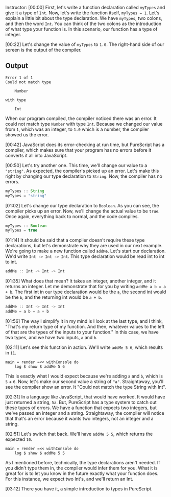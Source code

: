 Instructor: [00:00] First, let's write a function declaration called `myTypes` and give it a type of `Int`. Now, let's write the function itself, `myTypes = 1`. Let's explain a little bit about the type declaration. We have `myTypes`, two colons, and then the word `Int`. You can think of the two colons as the introduction of what type your function is. In this scenario, our function has a type of integer.

[00:22] Let's change the value of `myTypes` to `1.0`. The right-hand side of our screen is the output of the compiler. 

## Output
```
Error 1 of 1
Could not match type

    Number

with type

    Int
```

When our program compiled, the compiler noticed there was an error. It could not match type `Number` with type `Int`. Because we changed our value from `1`, which was an integer, to `1.0` which is a number, the compiler showed us the error.

[00:42] JavaScript does its error-checking at run time, but PureScript has a compiler, which makes sure that your program has no errors before it converts it all into JavaScript.

[00:50] Let's try another one. This time, we'll change our value to a `"string"`. As expected, the compiler's picked up an error. Let's make this right by changing our type declaration to `String`. Now, the compiler has no errors.

```javascript
myTypes :: String
myTypes = "string"
```

[01:02] Let's change our type declaration to `Boolean`. As you can see, the compiler picks up an error. Now, we'll change the actual value to be `true`. Once again, everything back to normal, and the code compiles.

```javascript
myTypes :: Boolean
myTypes = true
```

[01:14] It should be said that a compiler doesn't require these type declarations, but let's demonstrate why they are used in our next example. We're going to make a new function called `addMe`. Let's start our declaration. We'd write `Int -> Int -> Int`. This type declaration would be read int to int to int.

```javascript
addMe :: Int -> Int -> Int
```

[01:35] What does that mean? It takes an integer, another integer, and it returns an integer. Let me demonstrate that for you by writing `addMe a b = a + b`. The first int in our type declaration would be the `a`, the second int would be the `b`, and the returning int would be `a + b`.

```javascript
addMe :: Int -> Int -> Int
addMe = a b = a + b
```

[01:56] The way I simplify it in my mind is I look at the last type, and I think, "That's my return type of my function. And then, whatever values to the left of that are the types of the inputs to your function." In this case, we have two types, and we have two inputs, `a` and `b`.

[02:11] Let's see this function in action. We'll write `addMe 5 6`, which results in `11`. 

```
main = render =<< withConsole do 
    log $ show $ addMe 5 6
```

This is exactly what I would expect because we're adding `a` and `b`, which is `5` + `6`. Now, let's make our second value a string of `"a"`. Straightaway, you'll see the compiler show an error. It "Could not match the type String with Int".

[02:31] In a language like JavaScript, that would have worked. It would have just returned a string, `5a`. But, PureScript has a type system to catch out these types of errors. We have a function that expects two integers, but we've passed an integer and a string. Straightaway, the compiler will notice that that's an error because it wants two integers, not an integer and a string.

[02:51] Let's switch that back. We'll have `addMe 5 5`, which returns the expected `10`. 

```
main = render =<< withConsole do 
    log $ show $ addMe 5 5
```

As I mentioned before, technically, the type declarations aren't needed. If you didn't type them in, the compiler would infer them for you. What it is great for is to let you know in the future exactly what your function does. For this instance, we expect two Int's, and we'll return an Int.

[03:12] There you have it, a simple introduction to types in PureScript.